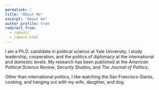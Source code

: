 ```yaml
---
permalink: /
title: "About Me"
excerpt: "About me"
author_profile: true
redirect_from: 
  - /about/
  - /about.html
---
```


<meta name="google-site-verification" content="EDAHzYo6RWZQVhUo4HV_10zKY_kttV32kq0W962Ncu4" />

I am a Ph.D. candidate in political science at Yale University. I study leadership, cooperation, and the politics of diplomacy at the international and domestic levels. My research has been published at the <i>American Political Science Review</i>, <i>Security Studies</i>, and <i>The Journal of Politics</i>.

Other than international politics, I like watching the San Francisco Giants, cooking, and hanging out with my wife, daughter, and dog.
